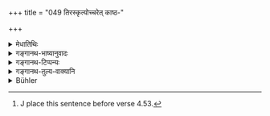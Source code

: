 +++
title = "049 तिरस्कृत्योच्चरेत् काष्ठ-"

+++

<details><summary>मेधातिथिः</summary>

केचिद् इमं श्लोकम् अस्मिन्न् अध्याये नाधीयते[^१२०] ।


[^१२०]:
     J place this sentence before verse 4.53.

- <u>ननु</u> चोदङ्मुखस्य मेहनविधानात् पूर्वस्याम् उदयाच् च सूर्यस्य कुतस् तदाभिमुख्यं भवेद् येन प्रतिसूर्यं निषिध्यते ।

- अर्थवादो ऽयम्, "नातरिक्षे न दिवि" इतिवत् । अथ वोदगयने उदीचीं दिशम् आक्रमेत् स्यात् संभवः । प्रकृतविषयो वा प्रतिषेधः ।

- "प्रतिसंध्यम्" इति पठन्ति । तद् अयुक्तम् । "संध्ययोष् च यथा दिवा" (म्ध् ४.५१) इत्य् अनुज्ञानात्, वेगधारणस्य च निषिद्धत्वात् । तस्मात् "प्रतिवातम्" इति पठितव्यम् ।

- पूर्वशेषो ऽयम् । 

- **मेहतः** । शत्रंतस् तसन्तो वा । मेहतः पुरुषस्य, मेहनाद् वा ॥ ४.४९ ॥
</details>

<details><summary>गङ्गानथ-भाष्यानुवादः</summary>

“Since it has been laid down that one should pass urine, facing the north,—and the sun rises in the east,—how can one ever face the sun, in view of which possibility we have the present prohibition?”

The present verse is a commendatory supplement; just like the assertion—‘not in the sky, nor in heaven, &c.’ Then again, during the northern solstice, the sun moving towards the north, it would be possible to face the sun. Or, the prohibition may be taken as meant for the common people (who may not know the rule regarding urinating with face towards the north).

Some people read ‘*pratisandhyam*.’ But this is not right; because regarding the passing of urine we have the rule that ‘during the two twilights it shall be done as during the day;’ and also because the forcible checking of urine, etc., has been forbidden. For these reasons, we should read ‘*prativātam*,’ facing the wind.’

This verse is supplementary to the foregoing one.

‘*Mehakaḥ*’—may be construed either as ending with the Present-participial affix ‘*śatṛ*,’ or with the affix ‘*tas*’ (having the sense of the Ablative); the meaning being—‘the man passing urine,’ or ‘by the passing of urine.’—(49)
</details>

<details><summary>गङ्गानथ-टिप्पन्यः</summary>

This verse, which is 52 in Buhler, Burnell and Kullūka and other commentators, is 49 according to Medhātithi, who remarks that ‘some people do not read this verse in the present Discourse’. It is interesting, in the light of this remark, to note that this verse is not quoted in any of the important Nibandhas.

This verse is quoted in *Nityācārapradīpa* (p. 248), which explains ‘*saṃvītāṅgaḥ*’ as ‘with the sacred thread hanging by the neck.’
</details>

<details><summary>गङ्गानथ-तुल्य-वाक्यानि</summary>

**(verses 4.45-49)  
**

See Comparative notes for [Verse 4.45].
</details>

<details><summary>Bühler</summary>

049	He may ease himself, having covered (the ground) with sticks, clods, leaves, grass, and the like, restraining his speech, (keeping himself) pure, wrapping up his body, and covering his head.
</details>
